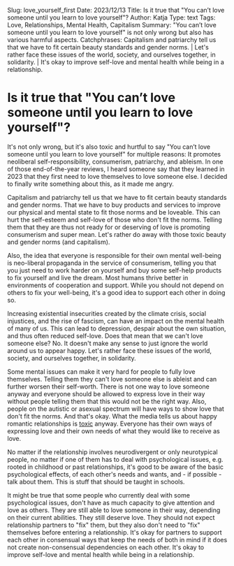 Slug: love_yourself_first
Date: 2023/12/13
Title: Is it true that "You can’t love someone until you learn to love yourself"?
Author: Katja
Type: text
Tags: Love, Relationships, Mental Health, Capitalism
Summary: "You can’t love someone until you learn to love yourself" is not only wrong but also has various harmful aspects.
Catchphrases: Capitalism and patriarchy tell us that we have to fit certain beauty standards and gender norms. | Let's rather face these issues of the world, society, and ourselves together, in solidarity. | It's okay to improve self-love and mental health while being in a relationship.

# Is it true that "You can’t love someone until you learn to love yourself"?

It's not only wrong, but it's also toxic and hurtful to say "You can’t love someone until you learn to love yourself" for multiple reasons:
It promotes neoliberal self-responsibility, consumerism, patriarchy, and ableism.
In one of those end-of-the-year reviews, I heard someone say that they learned in 2023 that they first need to love themselves to love someone else. I decided to finally write something about this, as it made me angry.

Capitalism and patriarchy tell us that we have to fit certain beauty standards and gender norms. That we have to buy products and services to improve our physical and mental state to fit those norms and be loveable.
This can hurt the self-esteem and self-love of those who don't fit the norms.
Telling them that they are thus not ready for or deserving of love is promoting consumerism and super mean. Let's rather do away with those toxic beauty and gender norms (and capitalism).

Also, the idea that everyone is responsible for their own mental well-being is neo-liberal propaganda in the service of consumerism, telling you that you just need to work harder on yourself and buy some self-help products to fix yourself and live the dream.
Most humans thrive better in environments of cooperation and support.
While you should not depend on others to fix your well-being, it's a good idea to support each other in doing so.

Increasing existential insecurities created by the climate crisis, social injustices, and the rise of fascism, can have an impact on the mental health of many of us.
This can lead to depression, despair about the own situation, and thus often reduced self-love.
Does that mean that we can't love someone else? No. It doesn't make any sense to just ignore the world around us to appear happy.
Let's rather face these issues of the world, society, and ourselves together, in solidarity.

Some mental issues can make it very hard for people to fully love themselves. Telling them they can't love someone else is ableist and can further worsen their self-worth.
There is not one way to love someone anyway and everyone should be allowed to express love in their way without people telling them that this would not be the right way.
Also, people on the autistic or asexual spectrum will have ways to show love that don't fit the norms. And that's okay.
What the media tells us about happy romantic relationships is [toxic](/en/texts/love/) anyway.
Everyone has their own ways of expressing love and their own needs of what they would like to receive as love.

No matter if the relationship involves neurodivergent or only neurotypical people, no matter if one of them has to deal with psychological issues,
e.g. rooted in childhood or past relationships, it's good to be aware of the basic psychological effects, of each other's needs and wants, and - if possible - talk about them.
This is stuff that should be taught in schools.

It might be true that some people who currently deal with some psychological issues, don't have as much capacity to give attention and love as others.
They are still able to love someone in their way, depending on their current abilities. They still deserve love.
They should not expect relationship partners to "fix" them, but they also don't need to "fix" themselves before entering a relationship.
It's okay for partners to support each other in consensual ways that keep the needs of both in mind if it does not create non-consensual dependencies on each other.
It's okay to improve self-love and mental health while being in a relationship.
